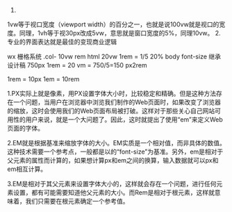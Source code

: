 1. 
1vw等于视口宽度（viewport width）的百分之一，也就是说100vw就是视口的宽度。同理，1vh等于视30px改成5vw，意思就是窗口宽度的5%，同理10vw。
2. 专业的界面表达就是最佳的变现商业逻辑

wx 栅格系统
.col- 10vw
rem html 20vw  1rem = 1/5 20%
body  font-size 继承
设计稿 750px 1rem = 20 vm = 750/5=150
px2rem

1rem = 10px
1em = 10rem


1.PX实际上就是像素，用PX设置字体大小时，比较稳定和精确。但是这种方法存在一个问题，当用户在浏览器中浏览我们制作的Web页面时，如果改变了浏览器的缩放，这时会使用我们的Web页面布局被打破。这样对于那些关心自己网站可用性的用户来说，就是一个大问题了。因此，这时就提出了使用“em”来定义Web页面的字体。

2.EM就是根据基准来缩放字体的大小。EM实质是一个相对值，而非具体的数值。这种技术需要一个参考点，一般都是以<body>的“font-size”为基准。另外，em是相对于父元素的属性而计算的，如果想计算px和em之间的换算，输入数据就可以px和em相互计算。

3.EM是相对于其父元素来设置字体大小的，这样就会存在一个问题，进行任何元素设置，都有可能需要知道他父元素的大小。而Rem是相对于根元素<html>，这样就意味着，我们只需要在根元素确定一个参考值。